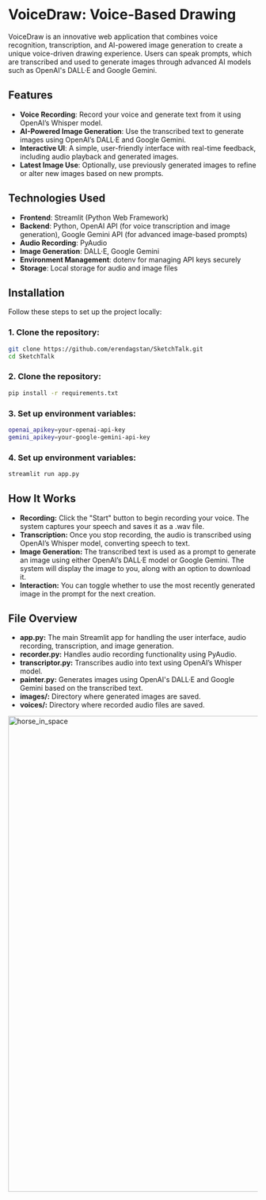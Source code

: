 # VoiceDraw: Voice-Based Drawing

VoiceDraw is an innovative web application that combines voice recognition, transcription, and AI-powered image generation to create a unique voice-driven drawing experience. Users can speak prompts, which are transcribed and used to generate images through advanced AI models such as OpenAI's DALL·E and Google Gemini.

## Features

- **Voice Recording**: Record your voice and generate text from it using OpenAI’s Whisper model.
- **AI-Powered Image Generation**: Use the transcribed text to generate images using OpenAI’s DALL·E and Google Gemini.
- **Interactive UI**: A simple, user-friendly interface with real-time feedback, including audio playback and generated images.
- **Latest Image Use**: Optionally, use previously generated images to refine or alter new images based on new prompts.

## Technologies Used

- **Frontend**: Streamlit (Python Web Framework)
- **Backend**: Python, OpenAI API (for voice transcription and image generation), Google Gemini API (for advanced image-based prompts)
- **Audio Recording**: PyAudio
- **Image Generation**: DALL·E, Google Gemini
- **Environment Management**: dotenv for managing API keys securely
- **Storage**: Local storage for audio and image files

## Installation

Follow these steps to set up the project locally:

### 1. Clone the repository:

```bash
git clone https://github.com/erendagstan/SketchTalk.git
cd SketchTalk
```
### 2. Clone the repository:

```bash
pip install -r requirements.txt
```

### 3. Set up environment variables:
```bash
openai_apikey=your-openai-api-key
gemini_apikey=your-google-gemini-api-key
```
### 4. Set up environment variables:
```bash
streamlit run app.py
```
<h2>How It Works</h2>
<ul>
  <li><strong>Recording:</strong> Click the "Start" button to begin recording your voice. The system captures your speech and saves it as a .wav file.</li>
  <li><strong>Transcription:</strong> Once you stop recording, the audio is transcribed using OpenAI’s Whisper model, converting speech to text.</li>
  <li><strong>Image Generation:</strong> The transcribed text is used as a prompt to generate an image using either OpenAI’s DALL·E model or Google Gemini. The system will display the image to you, along with an option to download it.</li>
  <li><strong>Interaction:</strong> You can toggle whether to use the most recently generated image in the prompt for the next creation.</li>
</ul>

<h2>File Overview</h2>
<ul>
  <li><strong>app.py:</strong> The main Streamlit app for handling the user interface, audio recording, transcription, and image generation.</li>
  <li><strong>recorder.py:</strong> Handles audio recording functionality using PyAudio.</li>
  <li><strong>transcriptor.py:</strong> Transcribes audio into text using OpenAI’s Whisper model.</li>
  <li><strong>painter.py:</strong> Generates images using OpenAI's DALL·E and Google Gemini based on the transcribed text.</li>
  <li><strong>images/:</strong> Directory where generated images are saved.</li>
  <li><strong>voices/:</strong> Directory where recorded audio files are saved.</li>
</ul>

<img width="960" alt="horse_in_space" src="https://github.com/user-attachments/assets/5e5dbaed-de20-4a1c-989d-9c17a7a98264" />

